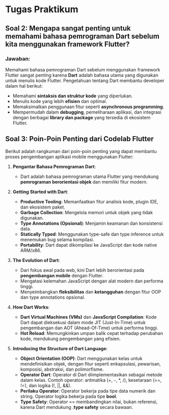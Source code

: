 # Tugas Praktikum

## Soal 2: Mengapa sangat penting untuk memahami bahasa pemrograman Dart sebelum kita menggunakan framework Flutter?

### Jawaban:
Memahami bahasa pemrograman Dart sebelum menggunakan framework Flutter sangat penting karena **Dart** adalah bahasa utama yang digunakan untuk menulis kode Flutter. Pengetahuan tentang Dart membantu developer dalam hal berikut:
- Memahami **sintaksis dan struktur kode** yang diperlukan.
- Menulis kode yang lebih **efisien** dan optimal.
- Memaksimalkan penggunaan fitur seperti **asynchronous programming**.
- Mempermudah dalam **debugging**, pemeliharaan aplikasi, dan integrasi dengan berbagai **library dan package** yang tersedia di ekosistem Flutter.

## Soal 3: Poin-Poin Penting dari Codelab Flutter

Berikut adalah rangkuman dari poin-poin penting yang dapat membantu proses pengembangan aplikasi mobile menggunakan Flutter:

1. **Pengantar Bahasa Pemrograman Dart**: 
   - Dart adalah bahasa pemrograman utama Flutter yang mendukung **pemrograman berorientasi objek** dan memiliki fitur modern.

2. **Getting Started with Dart**:
   - **Productive Tooling**: Memanfaatkan fitur analisis kode, plugin IDE, dan ekosistem paket.
   - **Garbage Collection**: Mengelola memori untuk objek yang tidak digunakan.
   - **Type Annotations (Opsional)**: Menjamin keamanan dan konsistensi data.
   - **Statically Typed**: Menggunakan type-safe dan type inference untuk menemukan bug selama kompilasi.
   - **Portability**: Dart dapat dikompilasi ke JavaScript dan kode native ARM/x86.

3. **The Evolution of Dart**:
   - Dari fokus awal pada web, kini Dart lebih berorientasi pada **pengembangan mobile** dengan Flutter.
   - Mengatasi kelemahan JavaScript dengan alat modern dan performa tinggi.
   - Menyeimbangkan **fleksibilitas** dan **ketangguhan** dengan fitur OOP dan type annotations opsional.

4. **How Dart Works**:
   - **Dart Virtual Machines (VMs)** dan **JavaScript Compilation**: Kode Dart dapat dieksekusi dalam mode JIT (Just-In-Time) untuk pengembangan dan AOT (Ahead-Of-Time) untuk performa tinggi.
   - **Hot Reload**: Memungkinkan umpan balik cepat terhadap perubahan kode, mendukung pengembangan yang efisien.

5. **Introducing the Structure of Dart Language**:
   - **Object Orientation (OOP)**: Dart menggunakan kelas untuk mendefinisikan objek, dengan fitur seperti enkapsulasi, pewarisan, komposisi, abstraksi, dan polimorfisme.
   - **Operator Dart**: Operator di Dart diimplementasikan sebagai metode dalam kelas. Contoh operator: aritmatika (+, -, *, /), kesetaraan (==, !=), dan logika (!, ||, &&).
   - **Perilaku Operator**: Operator bekerja pada tipe data numerik dan string. Operator logika bekerja pada tipe **bool**.
   - **Type Safety**: Operator == membandingkan nilai, bukan referensi, karena Dart mendukung .**type safety** secara bawaan.
